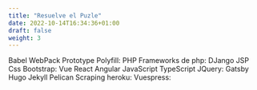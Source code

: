 ```yaml
---
title: "Resuelve el Puzle"
date: 2022-10-14T16:34:36+01:00
draft: false
weight: 3
---
```


Babel WebPack Prototype Polyfill:
PHP Frameworks de php:
DJango  JSP  Css Bootstrap:
Vue React Angular JavaScript TypeScript  JQuery:
Gatsby  Hugo  Jekyll  Pelican Scraping heroku:
Vuespress: